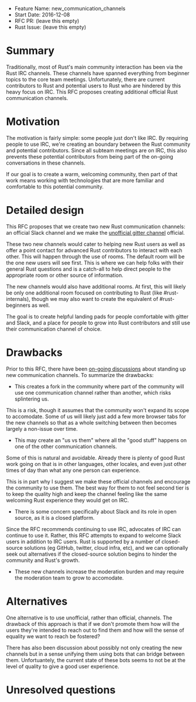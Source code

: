 - Feature Name: new_communication_channels
- Start Date: 2016-12-08
- RFC PR: (leave this empty)
- Rust Issue: (leave this empty)

# Summary
[summary]: #summary

Traditionally, most of Rust's main community interaction has been via the Rust IRC channels. These
channels have spanned everything from beginner topics to the core team meetings. Unfortunately,
there are current contributors to Rust and potential users to Rust who are hindered by this heavy
focus on IRC. This RFC proposes creating additional official Rust communication channels.

# Motivation
[motivation]: #motivation

The motivation is fairly simple: some people just don't like IRC. By requiring people to use IRC,
we're creating an boundary between the Rust community and potential contributors. Since all subteam
meetings are on IRC, this also prevents these potential contributors from being part of the on-going
conversations in these channels.

If our goal is to create a warm, welcoming community, then part of that work means working with
technologies that are more familiar and comfortable to this potential community.

# Detailed design
[design]: #detailed-design

This RFC proposes that we create two new Rust communication channels: an official Slack channel and
we make the [unofficial gitter channel](https://gitter.im/rust-lang/rust) official.

These two new channels would cater to helping new Rust users as well as offer a point contact for
advanced Rust contributors to interact with each other. This will happen through the use of rooms.
The default room will be the one new users will see first. This is where we can help folks with
their general Rust questions and is a catch-all to help direct people to the appropriate room or
other source of information.

The new channels would also have additional rooms. At first, this will likely be only one additional
room focused on contributing to Rust (like #rust-internals), though we may also want to create the
equivalent of #rust-beginners as well.

The goal is to create helpful landing pads for people comfortable with gitter and Slack, and a place
for people to grow into Rust contributors and still use their communication channel of choice.

# Drawbacks
[drawbacks]: #drawbacks

Prior to this RFC, there have been
[on-going discussions](https://users.rust-lang.org/t/a-possible-rust-slack-channel/7433) about
standing up new communication channels. To summarize the drawbacks:

* This creates a fork in the community where part of the community will use one communication
channel rather than another, which risks splintering us.

This is a risk, though it assumes that the community won't expand its scope to accomodate. Some of
us will likely just add a few more browser tabs for the new channels so that as a whole switching
between then becomes largely a non-issue over time.

* This may create an "us vs them" where all the "good stuff" happens on one of the other
communication channels.

Some of this is natural and avoidable. Already there is plenty of good Rust work going on that is
in other languages, other locales, and even just other times of day than what any one person can
experience.

This is in part why I suggest we make these official channels and encourage the community to use
them. The best way for them to not feel second tier is to keep the quality high and keep the channel
feeling like the same welcoming Rust experience they would get on IRC.

* There is some concern specifically about Slack and its role in open source, as it is a closed
platform.

Since the RFC recommends continuing to use IRC, advocates of IRC can continue to use it. Rather,
this RFC attempts to expand to welcome Slack users in addition to IRC users. Rust is supported by a
number of closed-source solutions (eg GitHub, twitter, cloud infra, etc), and we can optionally
seek out alternatives if the closed-source solution begins to hinder the community and Rust's
growth.

* These new channels increase the moderation burden and may require the moderation team to grow to
accomodate.

# Alternatives
[alternatives]: #alternatives

One alternative is to use unofficial, rather than official, channels. The drawback of this approach
is that if we don't promote them how will the users they're intended to reach out to find them and
how will the sense of equality we want to reach be fostered?

There has also been discussion about possibly not only creating the new channels but in a sense
unifying them using bots that can bridge between them. Unfortuantely, the current state of these
bots seems to not be at the level of quality to give a good user experience.

# Unresolved questions
[unresolved]: #unresolved-questions

